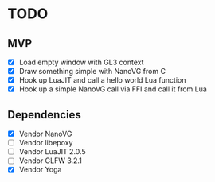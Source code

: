 # TODO

## MVP
 - [x] Load empty window with GL3 context
 - [x] Draw something simple with NanoVG from C
 - [x] Hook up LuaJIT and call a hello world Lua function
 - [x] Hook up a simple NanoVG call via FFI and call it from Lua

## Dependencies
 - [x] Vendor NanoVG
 - [ ] Vendor libepoxy
 - [ ] Vendor LuaJIT 2.0.5
 - [ ] Vendor GLFW 3.2.1
 - [x] Vendor Yoga
